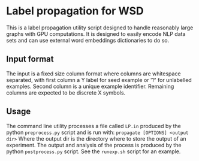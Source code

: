 Label propagation for WSD
=========================

This is a label propagation utility script designed to handle reasonably large graphs with GPU computations. It is designed to easily encode NLP data sets and can use external word embeddings dictionaries to do so.

Input format 
------------
The input is a fixed size column format where columns are whitespace separated, with first column a Y label for seed example or '?' for unlabelled examples. Second column is a unique example identifier. Remaining columns are expected to be discrete X symbols.

Usage
------
The command line utility processes a file called `LP.in` produced by the python `preprocess.py` script and is run with:
`propagate [OPTIONS] <output dir>`
Where the output dir is the directory where to store the output of an experiment.
The output and analysis of the process is produced by the python `postprocess.py` script. See the `runexp.sh` script for an example.





